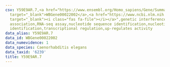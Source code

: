 ```yaml
---
csv: Y59E9AR.7,<a href="https://www.ensembl.org/Homo_sapiens/Gene/Summary?db=core;g=WBGene00022002"
  target="_blank">WBGene00022002</a>,<a href="https://www.ncbi.nlm.nih.gov/pubmed/27496166"
  target="_blank"><i class="fas fa-file"></i></a>",genetic interference,functional
  association,RNA-seq assay,nucleotide sequence identification,nucleotide sequence
  identification,transcriptional regulation,up-regulates activity
data_alias: Y59E9AR.7
data_id: WBGene00022002
data_numevidence: 1
data_species: Caenorhabditis elegans
data_taxid: '6239'
title: Y59E9AR.7
---
```

